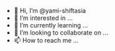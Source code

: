 - 👋 Hi, I’m @yami-shiftasia
- 👀 I’m interested in ...
- 🌱 I’m currently learning ...
- 💞️ I’m looking to collaborate on ...
- 📫 How to reach me ...

<!---
yami-shiftasia/yami-shiftasia is a ✨ special ✨ repository because its `README.md` (this file) appears on your GitHub profile.
You can click the Preview link to take a look at your changes.
--->
